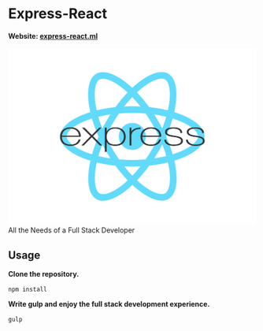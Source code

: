 # Express-React
#### Website: [express-react.ml](https://express-react.ml)
![Express-React](logo.png)
All the Needs of a Full Stack Developer

## Usage
**Clone the repository.**
```
npm install
```
**Write gulp and enjoy the full stack development experience.**
```
gulp
```
